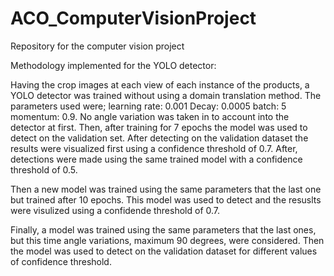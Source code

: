 # ACO_ComputerVisionProject
Repository for the computer vision project


Methodology implemented for the YOLO detector:

Having the crop images at each view of each instance of the products, a YOLO detector was trained without using a domain translation method. The parameters used were; learning rate: 0.001 Decay: 0.0005 batch: 5 momentum: 0.9. No angle variation was taken in to account into the detector at first. Then, after training for 7 epochs the model was used to detect on the validation set. After detecting on the validation dataset the results were visualized first using a confidence threshold of 0.7. After, detections were made using the same trained model with a confidence threshold of 0.5. 

Then a new model was trained using the same parameters that the last one but trained after 10 epochs. This model was used to detect and the resuslts were visulized using a confidende threshold of 0.7.

Finally, a model was trained using the same parameters that the last ones, but this time angle variations, maximum 90 degrees, were considered. Then the model was used to detect on the validation dataset for different values of confidence threshold.
